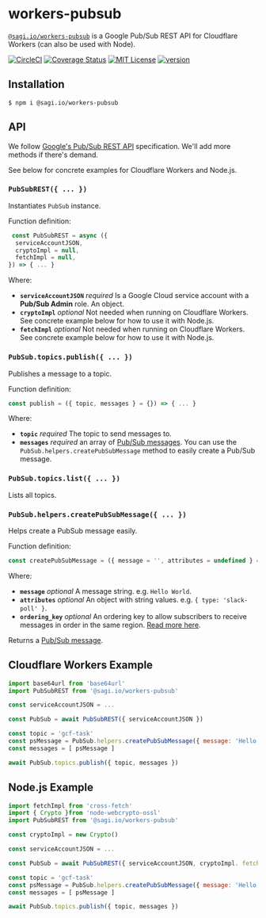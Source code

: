 # workers-pubsub

[`@sagi.io/workers-pubsub`](https://www.npmjs.com/package/@sagi.io/workers-pubsub) is a Google Pub/Sub REST API for Cloudflare Workers (can also be used with Node).

[![CircleCI](https://circleci.com/gh/sagi/workers-pubsub.svg?style=svg&circle-token=88da6b4a2a6ad3055418fb0b9da327d7fff9a99a)](https://circleci.com/gh/sagi/workers-pubsub)
[![Coverage Status](https://coveralls.io/repos/github/sagi/workers-pubsub/badge.svg)](https://coveralls.io/github/sagi/workers-pubsub)
[![MIT License](https://img.shields.io/npm/l/@sagi.io/workers-pubsub.svg?style=flat-square)](http://opensource.org/licenses/MIT)
[![version](https://img.shields.io/npm/v/@sagi.io/workers-pubsub.svg?style=flat-square)](http://npm.im/@sagi.io/workers-pubsub)

## Installation

~~~
$ npm i @sagi.io/workers-pubsub
~~~

## API

We follow [Google's Pub/Sub REST API](https://cloud.google.com/pubsub/docs/reference/rest/) specification. We'll add more methods if there's demand.

See below for concrete examples for Cloudflare Workers and Node.js.

### **`PubSubREST({ ... })`**

Instantiates `PubSub` instance.

Function definition:

```js
 const PubSubREST = async ({
  serviceAccountJSON,
  cryptoImpl = null,
  fetchImpl = null,
}) => { ... }
```
Where:

  - **`serviceAccountJSON`** *required* Is a Google Cloud service account with a **Pub/Sub Admin** role. An object.
  - **`cryptoImpl`** *optional* Not needed when running on Cloudflare Workers. See concrete example below for how to use it with Node.js.
  - **`fetchImpl`** *optional* Not needed when running on Cloudflare Workers. See concrete example below for how to use it with Node.js.

### **`PubSub.topics.publish({ ... })`**

Publishes a message to a topic.

Function definition:

```js
const publish = ({ topic, messages } = {}) => { ... }
```
Where:

  - **`topic`** *required* The topic to send messages to.
  - **`messages`** *required* an array of [Pub/Sub messages](https://cloud.google.com/pubsub/docs/reference/rest/v1/PubsubMessage). You can use the `PubSub.helpers.createPubSubMessage` method to easily create a Pub/Sub message.

### **`PubSub.topics.list({ ... })`**

Lists all topics.

### **`PubSub.helpers.createPubSubMessage({ ... })`**
Helps create a PubSub message easily.

Function definition:

```js
const createPubSubMessage = ({ message = '', attributes = undefined } = {}) => { ... }
```
Where:

  - **`message`** *optional* A message string. e.g. `Hello World`.
  - **`attributes`** *optional* An object with string values. e.g. `{ type: 'slack-poll' }`.
  - **`ordering_key`** *optional* An ordering key to allow subscribers to receive messages in order in the same region. [Read more here](https://cloud.google.com/pubsub/docs/publisher#using_ordering_keys).

Returns a [Pub/Sub message](https://cloud.google.com/pubsub/docs/reference/rest/v1/PubsubMessage).

## Cloudflare Workers Example

~~~js
import base64url from 'base64url'
import PubSubREST from '@sagi.io/workers-pubsub'

const serviceAccountJSON = ...

const PubSub = await PubSubREST({ serviceAccountJSON })

const topic = 'gcf-task'
const psMessage = PubSub.helpers.createPubSubMessage({ message: 'Hello World!' })
const messages = [ psMessage ]

await PubSub.topics.publish({ topic, messages })
~~~

## Node.js Example

~~~js
import fetchImpl from 'cross-fetch'
import { Crypto }from 'node-webcrypto-ossl'
import PubSubREST from '@sagi.io/workers-pubsub'

const cryptoImpl = new Crypto()

const serviceAccountJSON = ...

const PubSub = await PubSubREST({ serviceAccountJSON, cryptoImpl. fetchImpl })

const topic = 'gcf-task'
const psMessage = PubSub.helpers.createPubSubMessage({ message: 'Hello World!' })
const messages = [ psMessage ]

await PubSub.topics.publish({ topic, messages })
~~~
